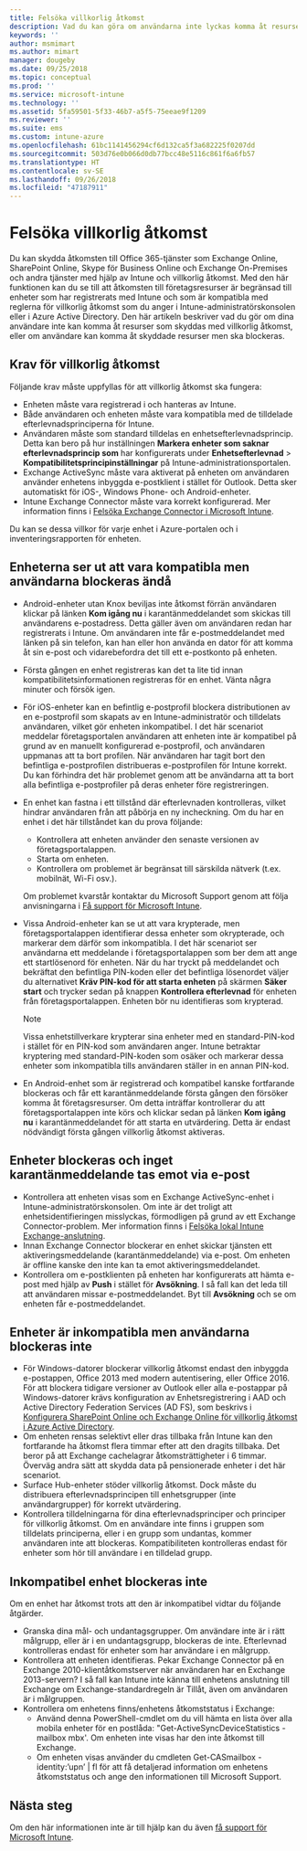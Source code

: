 ```yaml
---
title: Felsöka villkorlig åtkomst
description: Vad du kan göra om användarna inte lyckas komma åt resurser via villkorlig åtkomst i Intune.
keywords: ''
author: msmimart
ms.author: mimart
manager: dougeby
ms.date: 09/25/2018
ms.topic: conceptual
ms.prod: ''
ms.service: microsoft-intune
ms.technology: ''
ms.assetid: 5fa59501-5f33-46b7-a5f5-75eeae9f1209
ms.reviewer: ''
ms.suite: ems
ms.custom: intune-azure
ms.openlocfilehash: 61bc1141456294cf6d132ca5f3a682225f0207dd
ms.sourcegitcommit: 503d76e0b066d0db77bcc48e5116c861f6a6fb57
ms.translationtype: HT
ms.contentlocale: sv-SE
ms.lasthandoff: 09/26/2018
ms.locfileid: "47187911"
---
```

# <a name="troubleshoot-conditional-access"></a>Felsöka villkorlig åtkomst

Du kan skydda åtkomsten till Office 365-tjänster som Exchange Online, SharePoint Online, Skype för Business Online och Exchange On-Premises och andra tjänster med hjälp av Intune och villkorlig åtkomst. Med den här funktionen kan du se till att åtkomsten till företagsresurser är begränsad till enheter som har registrerats med Intune och som är kompatibla med reglerna för villkorlig åtkomst som du anger i Intune-administratörskonsolen eller i Azure Active Directory. Den här artikeln beskriver vad du gör om dina användare inte kan komma åt resurser som skyddas med villkorlig åtkomst, eller om användare kan komma åt skyddade resurser men ska blockeras.

## <a name="requirements-for-conditional-access"></a>Krav för villkorlig åtkomst

Följande krav måste uppfyllas för att villkorlig åtkomst ska fungera:

- Enheten måste vara registrerad i och hanteras av Intune.
- Både användaren och enheten måste vara kompatibla med de tilldelade efterlevnadsprinciperna för Intune.
- Användaren måste som standard tilldelas en enhetsefterlevnadsprincip. Detta kan bero på hur inställningen **Markera enheter som saknar efterlevnadsprincip som** har konfigurerats under **Enhetsefterlevnad** > **Kompatibilitetsprincipinställningar** på Intune-administrationsportalen.
-   Exchange ActiveSync måste vara aktiverat på enheten om användaren använder enhetens inbyggda e-postklient i stället för Outlook. Detta sker automatiskt för iOS-, Windows Phone- och Android-enheter.
-   Intune Exchange Connector måste vara korrekt konfigurerad. Mer information finns i [Felsöka Exchange Connector i Microsoft Intune](troubleshoot-exchange-connector.md).

Du kan se dessa villkor för varje enhet i Azure-portalen och i inventeringsrapporten för enheten.

## <a name="devices-appear-compliant-but-users-are-still-blocked"></a>Enheterna ser ut att vara kompatibla men användarna blockeras ändå

- Android-enheter utan Knox beviljas inte åtkomst förrän användaren klickar på länken **Kom igång nu** i karantänmeddelandet som skickas till användarens e-postadress. Detta gäller även om användaren redan har registrerats i Intune. Om användaren inte får e-postmeddelandet med länken på sin telefon, kan han eller hon använda en dator för att komma åt sin e-post och vidarebefordra det till ett e-postkonto på enheten.
- Första gången en enhet registreras kan det ta lite tid innan kompatibilitetsinformationen registreras för en enhet. Vänta några minuter och försök igen.
- För iOS-enheter kan en befintlig e-postprofil blockera distributionen av en e-postprofil som skapats av en Intune-administratör och tilldelats användaren, vilket gör enheten inkompatibel. I det här scenariot meddelar företagsportalen användaren att enheten inte är kompatibel på grund av en manuellt konfigurerad e-postprofil, och användaren uppmanas att ta bort profilen. När användaren har tagit bort den befintliga e-postprofilen distribueras e-postprofilen för Intune korrekt. Du kan förhindra det här problemet genom att be användarna att ta bort alla befintliga e-postprofiler på deras enheter före registreringen.
- En enhet kan fastna i ett tillstånd där efterlevnaden kontrolleras, vilket hindrar användaren från att påbörja en ny incheckning. Om du har en enhet i det här tillståndet kan du prova följande:
  - Kontrollera att enheten använder den senaste versionen av företagsportalappen.
  - Starta om enheten.
  - Kontrollera om problemet är begränsat till särskilda nätverk (t.ex. mobilnät, Wi-Fi osv.).

  Om problemet kvarstår kontaktar du Microsoft Support genom att följa anvisningarna i [Få support för Microsoft Intune](get-support.md).
- Vissa Android-enheter kan se ut att vara krypterade, men företagsportalappen identifierar dessa enheter som okrypterade, och markerar dem därför som inkompatibla. I det här scenariot ser användarna ett meddelande i företagsportalappen som ber dem att ange ett startlösenord för enheten. När du har tryckt på meddelandet och bekräftat den befintliga PIN-koden eller det befintliga lösenordet väljer du alternativet **Kräv PIN-kod för att starta enheten** på skärmen **Säker start** och trycker sedan på knappen **Kontrollera efterlevnad** för enheten från företagsportalappen. Enheten bör nu identifieras som krypterad. 
  > [!NOTE]
  > Vissa enhetstillverkare krypterar sina enheter med en standard-PIN-kod i stället för en PIN-kod som användaren anger. Intune betraktar kryptering med standard-PIN-koden som osäker och markerar dessa enheter som inkompatibla tills användaren ställer in en annan PIN-kod.
- En Android-enhet som är registrerad och kompatibel kanske fortfarande blockeras och får ett karantänmeddelande första gången den försöker komma åt företagsresurser. Om detta inträffar kontrollerar du att företagsportalappen inte körs och klickar sedan på länken **Kom igång nu** i karantänmeddelandet för att starta en utvärdering. Detta är endast nödvändigt första gången villkorlig åtkomst aktiveras.

## <a name="devices-are-blocked-and-no-quarantine-email-is-received"></a>Enheter blockeras och inget karantänmeddelande tas emot via e-post

- Kontrollera att enheten visas som en Exchange ActiveSync-enhet i Intune-administratörskonsolen. Om inte är det troligt att enhetsidentifieringen misslyckas, förmodligen på grund av ett Exchange Connector-problem. Mer information finns i [Felsöka lokal Intune Exchange-anslutning](troubleshoot-exchange-connector.md).
- Innan Exchange Connector blockerar en enhet skickar tjänsten ett aktiveringsmeddelande (karantänmeddelande) via e-post. Om enheten är offline kanske den inte kan ta emot aktiveringsmeddelandet. 
- Kontrollera om e-postklienten på enheten har konfigurerats att hämta e-post med hjälp av **Push** i stället för **Avsökning**. I så fall kan det leda till att användaren missar e-postmeddelandet. Byt till **Avsökning** och se om enheten får e-postmeddelandet.

## <a name="devices-are-noncompliant-but-users-are-not-blocked"></a>Enheter är inkompatibla men användarna blockeras inte

- För Windows-datorer blockerar villkorlig åtkomst endast den inbyggda e-postappen, Office 2013 med modern autentisering, eller Office 2016. För att blockera tidigare versioner av Outlook eller alla e-postappar på Windows-datorer krävs konfiguration av Enhetsregistrering i AAD och Active Directory Federation Services (AD FS), som beskrivs i [Konfigurera SharePoint Online och Exchange Online för villkorlig åtkomst i Azure Active Directory](https://docs.microsoft.com/azure/active-directory/active-directory-conditional-access-no-modern-authentication). 
- Om enheten rensas selektivt eller dras tillbaka från Intune kan den fortfarande ha åtkomst flera timmar efter att den dragits tillbaka. Det beror på att Exchange cachelagrar åtkomsträttigheter i 6 timmar. Överväg andra sätt att skydda data på pensionerade enheter i det här scenariot.
- Surface Hub-enheter stöder villkorlig åtkomst. Dock måste du distribuera efterlevnadsprincipen till enhetsgrupper (inte användargrupper) för korrekt utvärdering.
- Kontrollera tilldelningarna för dina efterlevnadsprinciper och principer för villkorlig åtkomst. Om en användare inte finns i gruppen som tilldelats principerna, eller i en grupp som undantas, kommer användaren inte att blockeras. Kompatibiliteten kontrolleras endast för enheter som hör till användare i en tilldelad grupp.

## <a name="noncompliant-device-is-not-blocked"></a>Inkompatibel enhet blockeras inte

Om en enhet har åtkomst trots att den är inkompatibel vidtar du följande åtgärder.
- Granska dina mål- och undantagsgrupper. Om användare inte är i rätt målgrupp, eller är i en undantagsgrupp, blockeras de inte. Efterlevnad kontrolleras endast för enheter som har användare i en målgrupp.
- Kontrollera att enheten identifieras. Pekar Exchange Connector på en Exchange 2010-klientåtkomstserver när användaren har en Exchange 2013-servern? I så fall kan Intune inte känna till enhetens anslutning till Exchange om Exchange-standardregeln är Tillåt, även om användaren är i målgruppen.
- Kontrollera om enhetens finns/enhetens åtkomststatus i Exchange:
  - Använd denna PowerShell-cmdlet om du vill hämta en lista över alla mobila enheter för en postlåda: "Get-ActiveSyncDeviceStatistics -mailbox mbx'. Om enheten inte visas har den inte åtkomst till Exchange.
  - Om enheten visas använder du cmdleten Get-CASmailbox -identity:’upn’ | fl för att få detaljerad information om enhetens åtkomststatus och ange den informationen till Microsoft Support.

## <a name="next-steps"></a>Nästa steg
Om den här informationen inte är till hjälp kan du även [få support för Microsoft Intune](get-support.md).
